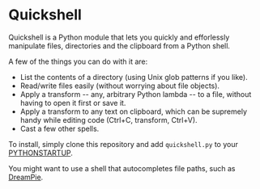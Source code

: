 Quickshell
==========

Quickshell is a Python module that lets you quickly and efforlessly manipulate files, directories and the clipboard from a Python shell.

A few of the things you can do with it are:
* List the contents of a directory (using Unix glob patterns if you like).
* Read/write files easily (without worrying about file objects).
* Apply a transform -- any, arbitrary Python lambda -- to a file, without having to open it first or save it.
* Apply a transform to any text on clipboard, which can be supremely handy while editing code (Ctrl+C, transform, Ctrl+V). 
* Cast a few other spells.

To install, simply clone this repository and add `quickshell.py` to your [PYTHONSTARTUP](http://docs.python.org/2/using/cmdline.html#envvar-PYTHONSTARTUP). 

You might want to use a shell that autocompletes file paths, such as [DreamPie](http://dreampie.sourceforge.net/).
